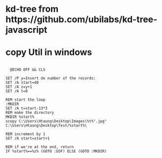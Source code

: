 <h1>kd-tree from https://github.com/ubilabs/kd-tree-javascript</h1>



<h1> copy Util in windows</h1>

<pre>
<code>
  @ECHO OFF && CLS

SET /P y=Insert de number of the records: 
SET /A start=40
SET /A z=y+1
SET /A t=0

REM start the loop
:MKDIR
SET /A t=start-13*3
REM make the directory
MKDIR %start%
xcopy C:\Users\Htaung\Desktop\Images\%t%".jpg" C:\Users\Htaung\Desktop\Test/%start%\

REM increment by 1
SET /A start=start+1

REM if we're at the end, return
IF %start%==%z% (GOTO :EOF) ELSE (GOTO :MKDIR)  
</code>
</pre
